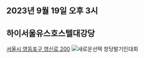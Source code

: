 ## 2023년 9월 19일 오후 3시
## 하이서울유스호스텔대강당
[서울시 영등포구 영신로 200](https://naver.me/G99tg0eD)
![새로운선택 창당발기인대회](https://lcw99.github.io/newparty-cms/event919.jpg)
